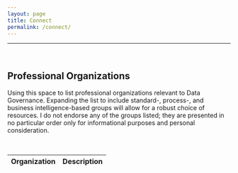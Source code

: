 ```yaml
---
layout: page
title: Connect
permalink: /connect/
---
```


---
<br>

<h2>Professional Organizations</h2>

<p>Using this space to list professional organizations relevant to Data Governance. Expanding the list to include standard-, process-, and 
business intelligence-based groups will allow for a robust choice of resources. I do not endorse any of the groups listed; they are 
presented in no particular order only for informational purposes and personal consideration.</p>

<br>

<table>
  <thead>
    <tr align="left">
      <th>Organization</th>
      <th>Description</th>
    </tr>
  </thead>
  <tbody>
  </tbody>
</table>
